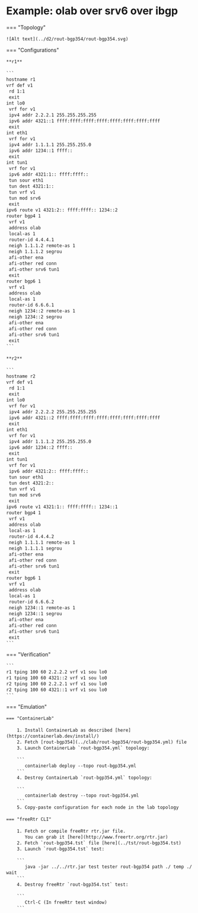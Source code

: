 # Example: olab over srv6 over ibgp

=== "Topology"

    ![Alt text](../d2/rout-bgp354/rout-bgp354.svg)

=== "Configurations"

    **r1**

    ```
    hostname r1
    vrf def v1
     rd 1:1
     exit
    int lo0
     vrf for v1
     ipv4 addr 2.2.2.1 255.255.255.255
     ipv6 addr 4321::1 ffff:ffff:ffff:ffff:ffff:ffff:ffff:ffff
     exit
    int eth1
     vrf for v1
     ipv4 addr 1.1.1.1 255.255.255.0
     ipv6 addr 1234::1 ffff::
     exit
    int tun1
     vrf for v1
     ipv6 addr 4321:1:: ffff:ffff::
     tun sour eth1
     tun dest 4321:1::
     tun vrf v1
     tun mod srv6
     exit
    ipv6 route v1 4321:2:: ffff:ffff:: 1234::2
    router bgp4 1
     vrf v1
     address olab
     local-as 1
     router-id 4.4.4.1
     neigh 1.1.1.2 remote-as 1
     neigh 1.1.1.2 segrou
     afi-other ena
     afi-other red conn
     afi-other srv6 tun1
     exit
    router bgp6 1
     vrf v1
     address olab
     local-as 1
     router-id 6.6.6.1
     neigh 1234::2 remote-as 1
     neigh 1234::2 segrou
     afi-other ena
     afi-other red conn
     afi-other srv6 tun1
     exit
    ```

    **r2**

    ```
    hostname r2
    vrf def v1
     rd 1:1
     exit
    int lo0
     vrf for v1
     ipv4 addr 2.2.2.2 255.255.255.255
     ipv6 addr 4321::2 ffff:ffff:ffff:ffff:ffff:ffff:ffff:ffff
     exit
    int eth1
     vrf for v1
     ipv4 addr 1.1.1.2 255.255.255.0
     ipv6 addr 1234::2 ffff::
     exit
    int tun1
     vrf for v1
     ipv6 addr 4321:2:: ffff:ffff::
     tun sour eth1
     tun dest 4321:2::
     tun vrf v1
     tun mod srv6
     exit
    ipv6 route v1 4321:1:: ffff:ffff:: 1234::1
    router bgp4 1
     vrf v1
     address olab
     local-as 1
     router-id 4.4.4.2
     neigh 1.1.1.1 remote-as 1
     neigh 1.1.1.1 segrou
     afi-other ena
     afi-other red conn
     afi-other srv6 tun1
     exit
    router bgp6 1
     vrf v1
     address olab
     local-as 1
     router-id 6.6.6.2
     neigh 1234::1 remote-as 1
     neigh 1234::1 segrou
     afi-other ena
     afi-other red conn
     afi-other srv6 tun1
     exit
    ```

=== "Verification"

    ```
    r1 tping 100 60 2.2.2.2 vrf v1 sou lo0
    r1 tping 100 60 4321::2 vrf v1 sou lo0
    r2 tping 100 60 2.2.2.1 vrf v1 sou lo0
    r2 tping 100 60 4321::1 vrf v1 sou lo0
    ```

=== "Emulation"

    === "ContainerLab"

        1. Install ContainerLab as described [here](https://containerlab.dev/install/)  
        2. Fetch [rout-bgp354](../clab/rout-bgp354/rout-bgp354.yml) file  
        3. Launch ContainerLab `rout-bgp354.yml` topology:  

        ```
           containerlab deploy --topo rout-bgp354.yml  
        ```
        4. Destroy ContainerLab `rout-bgp354.yml` topology:  

        ```
           containerlab destroy --topo rout-bgp354.yml  
        ```
        5. Copy-paste configuration for each node in the lab topology

    === "freeRtr CLI"

        1. Fetch or compile freeRtr rtr.jar file.  
           You can grab it [here](http://www.freertr.org/rtr.jar)  
        2. Fetch `rout-bgp354.tst` file [here](../tst/rout-bgp354.tst)  
        3. Launch `rout-bgp354.tst` test:  

        ```
           java -jar ../../rtr.jar test tester rout-bgp354 path ./ temp ./ wait
        ```
        4. Destroy freeRtr `rout-bgp354.tst` test:  

        ```
           Ctrl-C (In freeRtr test window)
        ```

